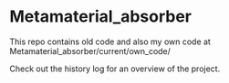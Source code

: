 # Metamaterial_absorber

This repo contains old code and also my own code at Metamaterial_absorber/current/own_code/ <br>

Check out the history log for an overview of the project.
